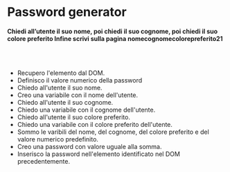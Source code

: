 # Password generator

**Chiedi all’utente il suo nome,
poi chiedi il suo cognome,
poi chiedi il suo colore preferito
Infine scrivi sulla pagina nomecognomecolorepreferito21**

<br>
<br>

- Recupero l'elemento dal DOM.
- Definisco il valore numerico della password
- Chiedo all'utente il suo nome.
- Creo una variabile con il nome dell'utente.
- Chiedo all'utente il suo cognome.
- Chiedo una variabile con il cognome dell'utente.
- Chiedo all'utente il suo colore preferito.
- Chiedo una variabile con il colore preferito dell'utente.
- Sommo le varibili del nome, del cognome, del colore preferito e del valore numerico predefinito.
- Creo una password con valore uguale alla somma.
- Inserisco la password nell'elemento identificato nel DOM precedentemente.
